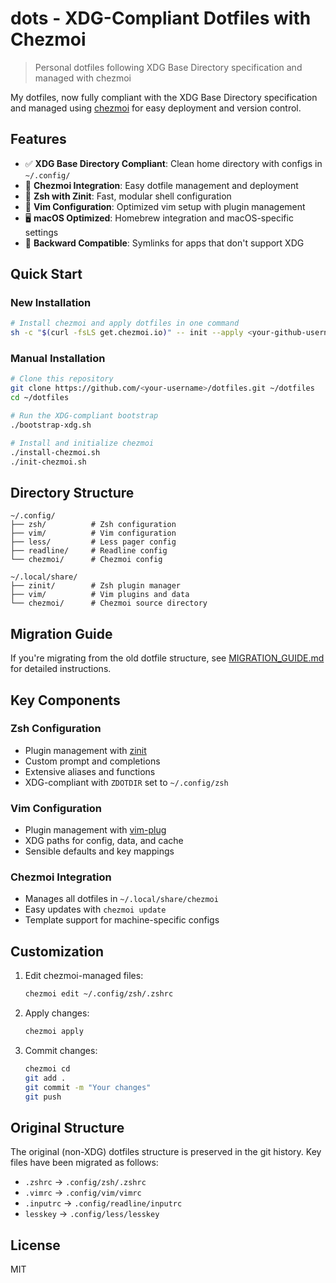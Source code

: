 # dots - XDG-Compliant Dotfiles with Chezmoi

> Personal dotfiles following XDG Base Directory specification and managed with chezmoi

My dotfiles, now fully compliant with the XDG Base Directory specification and managed using [chezmoi](https://www.chezmoi.io/) for easy deployment and version control.

## Features

- ✅ **XDG Base Directory Compliant**: Clean home directory with configs in `~/.config/`
- 🚀 **Chezmoi Integration**: Easy dotfile management and deployment
- 🔧 **Zsh with Zinit**: Fast, modular shell configuration
- 📝 **Vim Configuration**: Optimized vim setup with plugin management
- 🖥️ **macOS Optimized**: Homebrew integration and macOS-specific settings
- 🔄 **Backward Compatible**: Symlinks for apps that don't support XDG

## Quick Start

### New Installation

```bash
# Install chezmoi and apply dotfiles in one command
sh -c "$(curl -fsLS get.chezmoi.io)" -- init --apply <your-github-username>
```

### Manual Installation

```bash
# Clone this repository
git clone https://github.com/<your-username>/dotfiles.git ~/dotfiles
cd ~/dotfiles

# Run the XDG-compliant bootstrap
./bootstrap-xdg.sh

# Install and initialize chezmoi
./install-chezmoi.sh
./init-chezmoi.sh
```

## Directory Structure

```
~/.config/
├── zsh/          # Zsh configuration
├── vim/          # Vim configuration  
├── less/         # Less pager config
├── readline/     # Readline config
└── chezmoi/      # Chezmoi config

~/.local/share/
├── zinit/        # Zsh plugin manager
├── vim/          # Vim plugins and data
└── chezmoi/      # Chezmoi source directory
```

## Migration Guide

If you're migrating from the old dotfile structure, see [MIGRATION_GUIDE.md](MIGRATION_GUIDE.md) for detailed instructions.

## Key Components

### Zsh Configuration
- Plugin management with [zinit](https://github.com/zdharma-continuum/zinit)
- Custom prompt and completions
- Extensive aliases and functions
- XDG-compliant with `ZDOTDIR` set to `~/.config/zsh`

### Vim Configuration
- Plugin management with [vim-plug](https://github.com/junegunn/vim-plug)
- XDG paths for config, data, and cache
- Sensible defaults and key mappings

### Chezmoi Integration
- Manages all dotfiles in `~/.local/share/chezmoi`
- Easy updates with `chezmoi update`
- Template support for machine-specific configs

## Customization

1. Edit chezmoi-managed files:
   ```bash
   chezmoi edit ~/.config/zsh/.zshrc
   ```

2. Apply changes:
   ```bash
   chezmoi apply
   ```

3. Commit changes:
   ```bash
   chezmoi cd
   git add .
   git commit -m "Your changes"
   git push
   ```

## Original Structure

The original (non-XDG) dotfiles structure is preserved in the git history. Key files have been migrated as follows:

- `.zshrc` → `.config/zsh/.zshrc`
- `.vimrc` → `.config/vim/vimrc`
- `.inputrc` → `.config/readline/inputrc`
- `lesskey` → `.config/less/lesskey`

## License

MIT